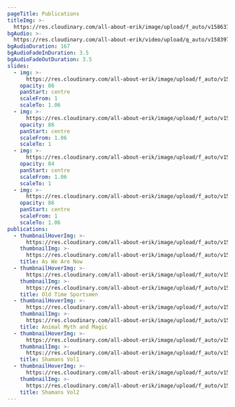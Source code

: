 ```yaml
---
pageTitle: Publications
titleImg: >-
  https://res.cloudinary.com/all-about-erik/image/upload/f_auto/v1586379475/Publications/publications-white_ihpheu.png
bgAudio: >-
  https://res.cloudinary.com/all-about-erik/video/upload/q_auto/v1583973956/Publications/5-Pennies-Norman-Greenbaum_Publications_v0zqqz.mp3
bgAudioDuration: 167
bgAudioFadeInDuration: 3.5
bgAudioFadeOutDuration: 3.5
slides:
  - img: >-
      https://res.cloudinary.com/all-about-erik/image/upload/f_auto/v1586379438/Publications/slideshow-01_q60alk.jpg
    opacity: 86
    panStart: centre
    scaleFrom: 1
    scaleTo: 1.06
  - img: >-
      https://res.cloudinary.com/all-about-erik/image/upload/f_auto/v1586379438/Publications/slideshow-02_uqt1he.jpg
    opacity: 86
    panStart: centre
    scaleFrom: 1.06
    scaleTo: 1
  - img: >-
      https://res.cloudinary.com/all-about-erik/image/upload/f_auto/v1586379438/Publications/slideshow-03_vh1cwc.jpg
    opacity: 84
    panStart: centre
    scaleFrom: 1.06
    scaleTo: 1
  - img: >-
      https://res.cloudinary.com/all-about-erik/image/upload/f_auto/v1586379438/Publications/slideshow-04_vhxgr0.png
    opacity: 86
    panStart: centre
    scaleFrom: 1
    scaleTo: 1.06
publications:
  - thumbnailHoverImg: >-
      https://res.cloudinary.com/all-about-erik/image/upload/f_auto/v1586381698/Publications/01-skeleton-rollover_k9bgyv.jpg
    thumbnailImg: >-
      https://res.cloudinary.com/all-about-erik/image/upload/f_auto/v1586381698/Publications/01-skeleton_jmn8y0.jpg
    title: As We Are Now
  - thumbnailHoverImg: >-
      https://res.cloudinary.com/all-about-erik/image/upload/f_auto/v1586381698/Publications/02-old-timey-sportsman-rollover_tt5u7x.jpg
    thumbnailImg: >-
      https://res.cloudinary.com/all-about-erik/image/upload/f_auto/v1586381698/Publications/02-old-timey-sportsman_fotajb.jpg
    title: Old Time Sportsmen
  - thumbnailHoverImg: >-
      https://res.cloudinary.com/all-about-erik/image/upload/f_auto/v1586381697/Publications/03-animal-myth-rollover_zkav00.jpg
    thumbnailImg: >-
      https://res.cloudinary.com/all-about-erik/image/upload/f_auto/v1586381698/Publications/03-animal-myth_iyowq0.jpg
    title: Animal Myth and Magic
  - thumbnailHoverImg: >-
      https://res.cloudinary.com/all-about-erik/image/upload/f_auto/v1586381698/Publications/04-shamans_vol1-rollover_j7pnbe.jpg
    thumbnailImg: >-
      https://res.cloudinary.com/all-about-erik/image/upload/f_auto/v1586381697/Publications/04-shamans_vol1_oiy1te.jpg
    title: Shamans Vol1
  - thumbnailHoverImg: >-
      https://res.cloudinary.com/all-about-erik/image/upload/f_auto/v1586381698/Publications/05-shamans_vol2-rollover_pp2rrh.jpg
    thumbnailImg: >-
      https://res.cloudinary.com/all-about-erik/image/upload/f_auto/v1586381697/Publications/05-shamans_vol2_mbr27t.jpg
    title: Shamans Vol2
---
```



